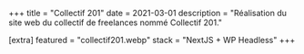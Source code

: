 +++
title = "Collectif 201"
date = 2021-03-01
description = "Réalisation du site web du collectif de freelances nommé Collectif 201."

[extra]
featured = "collectif201.webp"
stack = "NextJS + WP Headless"
+++

